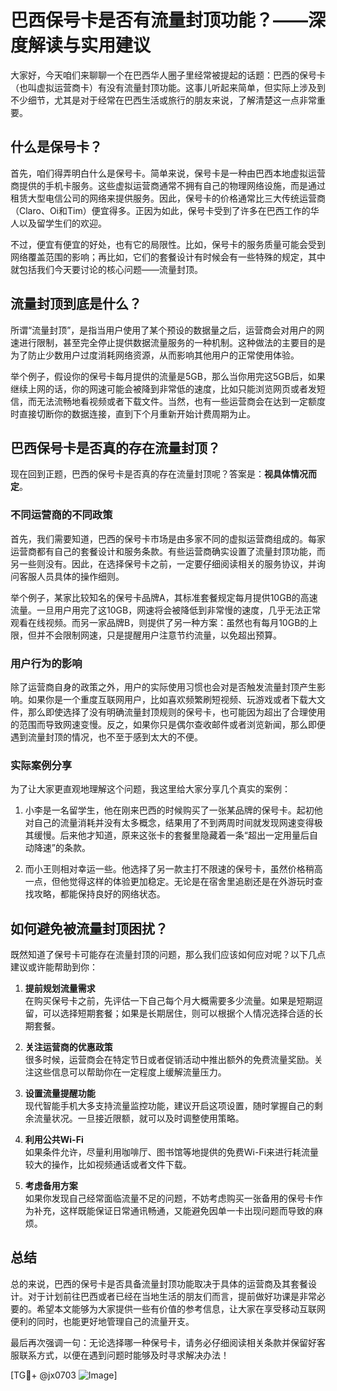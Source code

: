 # 巴西保号卡是否有流量封顶功能？——深度解读与实用建议

大家好，今天咱们来聊聊一个在巴西华人圈子里经常被提起的话题：巴西的保号卡（也叫虚拟运营商卡）有没有流量封顶功能。这事儿听起来简单，但实际上涉及到不少细节，尤其是对于经常在巴西生活或旅行的朋友来说，了解清楚这一点非常重要。

## 什么是保号卡？

首先，咱们得弄明白什么是保号卡。简单来说，保号卡是一种由巴西本地虚拟运营商提供的手机卡服务。这些虚拟运营商通常不拥有自己的物理网络设施，而是通过租赁大型电信公司的网络来提供服务。因此，保号卡的价格通常比三大传统运营商（Claro、Oi和Tim）便宜得多。正因为如此，保号卡受到了许多在巴西工作的华人以及留学生们的欢迎。

不过，便宜有便宜的好处，也有它的局限性。比如，保号卡的服务质量可能会受到网络覆盖范围的影响；再比如，它们的套餐设计有时候会有一些特殊的规定，其中就包括我们今天要讨论的核心问题——流量封顶。

## 流量封顶到底是什么？

所谓“流量封顶”，是指当用户使用了某个预设的数据量之后，运营商会对用户的网速进行限制，甚至完全停止提供数据流量服务的一种机制。这种做法的主要目的是为了防止少数用户过度消耗网络资源，从而影响其他用户的正常使用体验。

举个例子，假设你的保号卡每月提供的流量是5GB，那么当你用完这5GB后，如果继续上网的话，你的网速可能会被降到非常低的速度，比如只能浏览网页或者发短信，而无法流畅地看视频或者下载文件。当然，也有一些运营商会在达到一定额度时直接切断你的数据连接，直到下个月重新开始计费周期为止。

## 巴西保号卡是否真的存在流量封顶？

现在回到正题，巴西的保号卡是否真的存在流量封顶呢？答案是：**视具体情况而定**。

### 不同运营商的不同政策

首先，我们需要知道，巴西的保号卡市场是由多家不同的虚拟运营商组成的。每家运营商都有自己的套餐设计和服务条款。有些运营商确实设置了流量封顶功能，而另一些则没有。因此，在选择保号卡之前，一定要仔细阅读相关的服务协议，并询问客服人员具体的操作细则。

举个例子，某家比较知名的保号卡品牌A，其标准套餐规定每月提供10GB的高速流量。一旦用户用完了这10GB，网速将会被降低到非常慢的速度，几乎无法正常观看在线视频。而另一家品牌B，则提供了另一种方案：虽然也有每月10GB的上限，但并不会限制网速，只是提醒用户注意节约流量，以免超出预算。

### 用户行为的影响

除了运营商自身的政策之外，用户的实际使用习惯也会对是否触发流量封顶产生影响。如果你是一个重度互联网用户，比如喜欢频繁刷短视频、玩游戏或者下载大文件，那么即使选择了没有明确流量封顶规则的保号卡，也可能因为超出了合理使用的范围而导致网速变慢。反之，如果你只是偶尔查收邮件或者浏览新闻，那么即便遇到流量封顶的情况，也不至于感到太大的不便。

### 实际案例分享

为了让大家更直观地理解这个问题，我这里给大家分享几个真实的案例：

1. 小李是一名留学生，他在刚来巴西的时候购买了一张某品牌的保号卡。起初他对自己的流量消耗并没有太多概念，结果用了不到两周时间就发现网速变得极其缓慢。后来他才知道，原来这张卡的套餐里隐藏着一条“超出一定用量后自动降速”的条款。

2. 而小王则相对幸运一些。他选择了另一款主打不限速的保号卡，虽然价格稍高一点，但他觉得这样的体验更加稳定。无论是在宿舍里追剧还是在外游玩时查找攻略，都能保持良好的网络状态。

## 如何避免被流量封顶困扰？

既然知道了保号卡可能存在流量封顶的问题，那么我们应该如何应对呢？以下几点建议或许能帮助到你：

1. **提前规划流量需求**  
   在购买保号卡之前，先评估一下自己每个月大概需要多少流量。如果是短期逗留，可以选择短期套餐；如果是长期居住，则可以根据个人情况选择合适的长期套餐。

2. **关注运营商的优惠政策**  
   很多时候，运营商会在特定节日或者促销活动中推出额外的免费流量奖励。关注这些信息可以帮助你在一定程度上缓解流量压力。

3. **设置流量提醒功能**  
   现代智能手机大多支持流量监控功能，建议开启这项设置，随时掌握自己的剩余流量状况。一旦接近限额，就可以及时调整使用策略。

4. **利用公共Wi-Fi**  
   如果条件允许，尽量利用咖啡厅、图书馆等地提供的免费Wi-Fi来进行耗流量较大的操作，比如视频通话或者文件下载。

5. **考虑备用方案**  
   如果你发现自己经常面临流量不足的问题，不妨考虑购买一张备用的保号卡作为补充，这样既能保证日常通讯畅通，又能避免因单一卡出现问题而导致的麻烦。

## 总结

总的来说，巴西的保号卡是否具备流量封顶功能取决于具体的运营商及其套餐设计。对于计划前往巴西或者已经在当地生活的朋友们而言，提前做好功课是非常必要的。希望本文能够为大家提供一些有价值的参考信息，让大家在享受移动互联网便利的同时，也能更好地管理自己的流量开支。

最后再次强调一句：无论选择哪一种保号卡，请务必仔细阅读相关条款并保留好客服联系方式，以便在遇到问题时能够及时寻求解决办法！

[TG💪+ @jx0703 ![Image](https://github.com/user-attachments/assets/dbca1d08-cadb-493c-b0ec-ad6f7a83f270)]